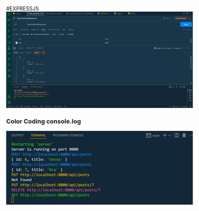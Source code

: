#EXPRESSJS
![postman in VSCode](public/images/postmaninvscode.png)
### Color Coding console.log
![Alt text](public/images//Screenshot%202025-01-10%20144238.png)
